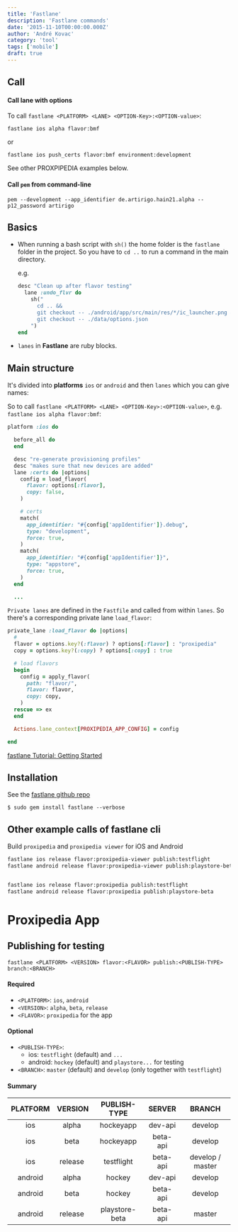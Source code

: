 ```yaml
---
title: 'Fastlane'
description: 'Fastlane commands'
date: '2015-11-10T00:00:00.000Z'
author: 'André Kovac'
category: 'tool'
tags: ['mobile']
draft: true
---
```


## Call

#### Call lane with options

To call `fastlane <PLATFORM> <LANE> <OPTION-Key>:<OPTION-value>`:

	fastlane ios alpha flavor:bmf

or

	fastlane ios push_certs flavor:bmf environment:development

See other PROXPIPEDIA examples below.

#### Call `pem` from command-line

	pem --development --app_identifier de.artirigo.hain21.alpha --p12_password artirigo

## Basics

* When running a bash script with `sh()` the home folder is the `fastlane` folder in the project. So you have to `cd ..` to run a command in the main directory.

	e.g.

	```ruby
  	desc "Clean up after flavor testing"
	  lane :undo_flvr do
	    sh("
	      cd .. &&
	      git checkout -- ./android/app/src/main/res/*/ic_launcher.png &&
	      git checkout -- ./data/options.json
	    ")
  	end
  	```

* `lanes` in **Fastlane** are ruby blocks.

## Main structure

It's divided into **platforms** `ios` or `android` and then `lanes` which you can give names:

So to call `fastlane <PLATFORM> <LANE> <OPTION-Key>:<OPTION-value>`, e.g. `fastlane ios alpha flavor:bmf`:

```ruby
platform :ios do

  before_all do
  end

  desc "re-generate provisioning profiles"
  desc "makes sure that new devices are added"
  lane :certs do |options|
    config = load_flavor(
      flavor: options[:flavor],
      copy: false,
    )

    # certs
    match(
      app_identifier: "#{config['appIdentifier']}.debug",
      type: "development",
      force: true,
    )
    match(
      app_identifier: "#{config['appIdentifier']}",
      type: "appstore",
      force: true,
    )
  end

  ...
```

`Private lanes` are defined in the `Fastfile` and called from within `lanes`. So there's a corresponding private lane `load_flavor`:

```ruby
private_lane :load_flavor do |options|
  #
  flavor = options.key?(:flavor) ? options[:flavor] : "proxipedia"
  copy = options.key?(:copy) ? options[:copy] : true

  # load flavors
  begin
    config = apply_flavor(
      path: "flavor/",
      flavor: flavor,
      copy: copy,
    )
  rescue => ex
  end

  Actions.lane_context[PROXIPEDIA_APP_CONFIG] = config

end
```


[fastlane Tutorial: Getting Started](http://www.raywenderlich.com/116065/fastlane-tutorial-getting-started)

## Installation

See the [fastlane github repo](https://github.com/fastlane/fastlane)

	$ sudo gem install fastlane --verbose


## Other example calls of fastlane cli

Build `proxipedia` and `proxipedia viewer` for iOS and Android

```bash
fastlane ios release flavor:proxipedia-viewer publish:testflight
fastlane android release flavor:proxipedia-viewer publish:playstore-beta


fastlane ios release flavor:proxipedia publish:testflight
fastlane android release flavor:proxipedia publish:playstore-beta
```


# Proxipedia App

## Publishing for testing

	fastlane <PLATFORM> <VERSION> flavor:<FLAVOR> publish:<PUBLISH-TYPE> branch:<BRANCH>

#### Required

- `<PLATFORM>`: `ios`, `android`
- `<VERSION>`: `alpha`, `beta`, `release`
- `<FLAVOR>`: `proxipedia` for the app

#### Optional

- `<PUBLISH-TYPE>`:
	- ios: `testflight` (default) and `...`
	- android: `hockey` (default) and `playstore...` for testing
- `<BRANCH>`: `master` (default) and `develop` (only together with `testflight`)

#### Summary

| PLATFORM | VERSION  |  PUBLISH-TYPE  |  SERVER  |      BRANCH      |
| :------: | :------: | :------------: | :------: | :--------------: |
|   ios    |  alpha   |   hockeyapp    | dev-api  |     develop      |
|   ios    |  beta    |   hockeyapp    | beta-api |     develop      |
|   ios    | release  |   testflight   | beta-api | develop / master |
| android  |  alpha   |     hockey     | dev-api  |     develop      |
| android  |  beta    |     hockey     | beta-api |     develop      |
| android  | release  | playstore-beta | beta-api |      master      |
